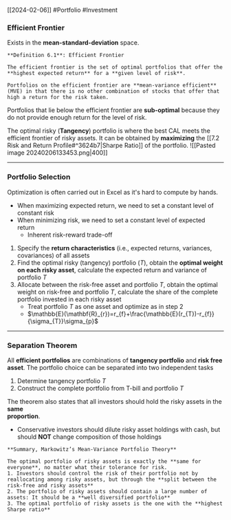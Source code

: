 [[2024-02-06]] #Portfolio #Investment 

### Efficient Frontier 
Exists in the **mean-standard-deviation** space.

```ad-important
**Definition 6.1**: Efficient Frontier 

The efficient frontier is the set of optimal portfolios that offer the **highest expected return** for a **given level of risk**.

Portfolios on the efficient frontier are **mean-variance efficient** (MVE) in that there is no other combination of stocks that offer that high a return for the risk taken.
```

Portfolios that lie below the efficient frontier are **sub-optimal** because they do not provide enough return for the level of risk.

The optimal risky (**Tangency**) portfolio is where the best CAL meets the efficient frontier of risky assets. It can be obtained by **maximizing** the [[7.2 Risk and Return Profile#^3624b7|Sharpe Ratio]] of the portfolio.
![[Pasted image 20240206133453.png|400]]

---
### Portfolio Selection
Optimization is often carried out in Excel as it's hard to compute by hands.
- When maximizing expected return, we need to set a constant level of constant risk
- When minimizing risk, we need to set a constant level of expected return
	- Inherent risk-reward trade-off

1. Specify the **return characteristics** (i.e., expected returns, variances, covariances) of all assets
2. Find the optimal risky (tangency) portfolio ($T$), obtain the **optimal weight on each risky asset**, calculate the expected return and variance of portfolio $T$  
3. Allocate between the risk-free asset and portfolio $T$, obtain the optimal weight on risk-free and portfolio $T$, calculate the share of the complete portfolio invested in each risky asset
	- Treat portfolio $T$ as one asset and optimize as in step 2
	- $\mathbb{E}(\mathbf{R}_{r})=r_{f}+\frac{\mathbb{E}(r_{T})-r_{f}}{\sigma_{T}}\sigma_{p}$
---
### Separation Theorem 
All **efficient portfolios** are combinations of **tangency portfolio** and **risk free asset**. The portfolio choice can be separated into two independent tasks
1. Determine tangency portfolio $T$
2. Construct the complete portfolio from T-bill and portfolio $T$

The theorem also states that all investors should hold the risky assets in the **same**  
**proportion**.
- Conservative investors should dilute risky asset holdings with cash, but should **NOT** change composition of those holdings

```ad-summary
**Summary, Markowitz’s Mean-Variance Portfolio Theory**

The optimal portfolio of risky assets is exactly the **same for everyone**, no matter what their tolerance for risk.
1. Investors should control the risk of their portfolio not by reallocating among risky assets, but through the **split between the risk-free and risky assets**
2. The portfolio of risky assets should contain a large number of assets: It should be a **well diversified portfolio**
3. The optimal portfolio of risky assets is the one with the **highest Sharpe ratio**
```

